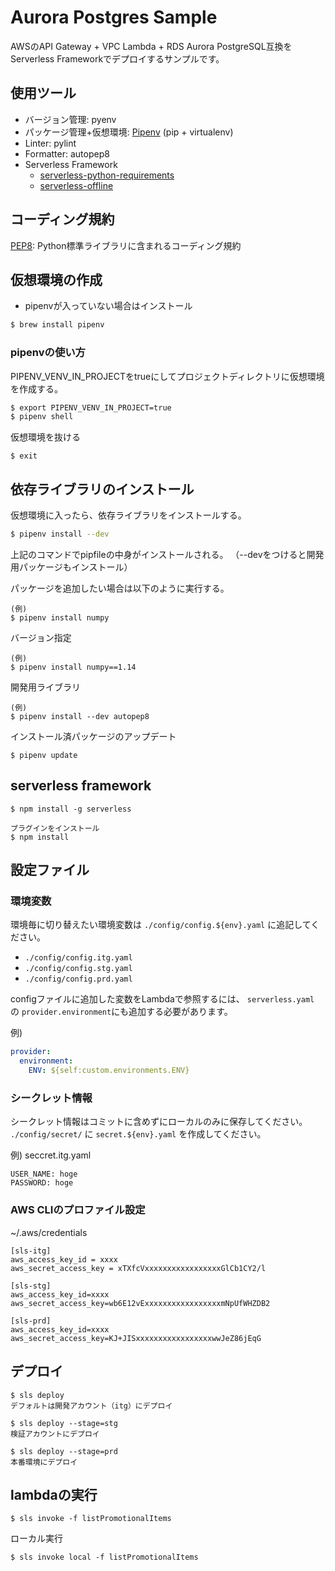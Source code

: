 # Aurora Postgres Sample
AWSのAPI Gateway + VPC Lambda + RDS Aurora PostgreSQL互換をServerless Frameworkでデプロイするサンプルです。

## 使用ツール
- バージョン管理: pyenv
- パッケージ管理+仮想環境: [Pipenv](https://pipenv-ja.readthedocs.io/ja/translate-ja/) (pip + virtualenv)
- Linter: pylint
- Formatter: autopep8
- Serverless Framework 
  - [serverless-python-requirements](https://www.serverless.com/plugins/serverless-python-requirements)
  - [serverless-offline](https://github.com/dherault/serverless-offline)

## コーディング規約

[PEP8](https://pep8-ja.readthedocs.io/ja/latest/): Python標準ライブラリに含まれるコーディング規約

## 仮想環境の作成

- pipenvが入っていない場合はインストール

```bash
$ brew install pipenv
```

### pipenvの使い方

PIPENV_VENV_IN_PROJECTをtrueにしてプロジェクトディレクトリに仮想環境を作成する。

```bash
$ export PIPENV_VENV_IN_PROJECT=true
$ pipenv shell
```

仮想環境を抜ける
```
$ exit
```

## 依存ライブラリのインストール
仮想環境に入ったら、依存ライブラリをインストールする。

```bash
$ pipenv install --dev
```

上記のコマンドでpipfileの中身がインストールされる。
（--devをつけると開発用パッケージもインストール）

パッケージを追加したい場合は以下のように実行する。

```
(例)
$ pipenv install numpy
```

バージョン指定

```
(例)
$ pipenv install numpy==1.14
```

開発用ライブラリ

```
(例)
$ pipenv install --dev autopep8
```

インストール済パッケージのアップデート
```
$ pipenv update
```

## serverless framework

```
$ npm install -g serverless

プラグインをインストール
$ npm install
```

## 設定ファイル
### 環境変数

環境毎に切り替えたい環境変数は `./config/config.${env}.yaml` に追記してください。

- `./config/config.itg.yaml`
- `./config/config.stg.yaml`
- `./config/config.prd.yaml`

configファイルに追加した変数をLambdaで参照するには、 `serverless.yaml` の `provider.environment`にも追加する必要があります。

例) 
```yaml
provider:
  environment:
    ENV: ${self:custom.environments.ENV}
```

### シークレット情報

シークレット情報はコミットに含めずにローカルのみに保存してください。
`./config/secret/` に `secret.${env}.yaml` を作成してください。


例) seccret.itg.yaml
```
USER_NAME: hoge
PASSWORD: hoge
```

### AWS CLIのプロファイル設定

~/.aws/credentials
```
[sls-itg]
aws_access_key_id = xxxx
aws_secret_access_key = xTXfcVxxxxxxxxxxxxxxxxxGlCb1CY2/l

[sls-stg]
aws_access_key_id=xxxx
aws_secret_access_key=wb6E12vExxxxxxxxxxxxxxxxxmNpUfWHZDB2

[sls-prd]
aws_access_key_id=xxxx
aws_secret_access_key=KJ+JISxxxxxxxxxxxxxxxxxwwJeZ86jEqG
```

## デプロイ

```
$ sls deploy 
デフォルトは開発アカウント（itg）にデプロイ

$ sls deploy --stage=stg
検証アカウントにデプロイ

$ sls deploy --stage=prd
本番環境にデプロイ
```


## lambdaの実行

```
$ sls invoke -f listPromotionalItems
```

ローカル実行

```
$ sls invoke local -f listPromotionalItems
```


